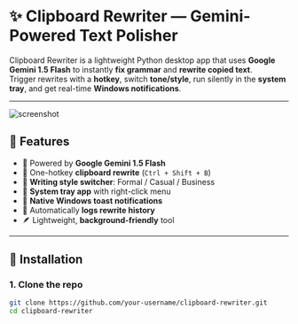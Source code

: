 # ✨ Clipboard Rewriter — Gemini-Powered Text Polisher

Clipboard Rewriter is a lightweight Python desktop app that uses **Google Gemini 1.5 Flash** to instantly **fix grammar** and **rewrite copied text**.  
Trigger rewrites with a **hotkey**, switch **tone/style**, run silently in the **system tray**, and get real-time **Windows notifications**.

---

![screenshot](https://your-screenshot-link-if-needed.png)

## 🚀 Features

- 🧠 Powered by **Google Gemini 1.5 Flash**
- 📝 One-hotkey **clipboard rewrite** (`Ctrl + Shift + B`)
- 🔁 **Writing style switcher**: Formal / Casual / Business
- 📌 **System tray app** with right-click menu
- 🔔 **Native Windows toast notifications**
- 💾 Automatically **logs rewrite history**
- 🪶 Lightweight, **background-friendly** tool

---

## 🔧 Installation

### 1. Clone the repo
```bash
git clone https://github.com/your-username/clipboard-rewriter.git
cd clipboard-rewriter
